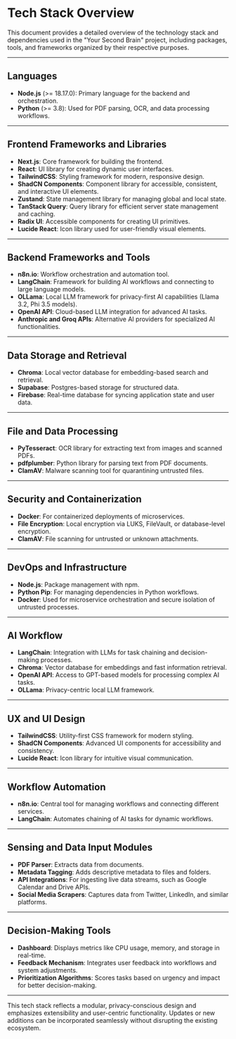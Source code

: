 # Tech Stack Overview

This document provides a detailed overview of the technology stack and dependencies used in the "Your Second Brain" project, including packages, tools, and frameworks organized by their respective purposes.

---

## **Languages**
- **Node.js** (>= 18.17.0): Primary language for the backend and orchestration.
- **Python** (>= 3.8): Used for PDF parsing, OCR, and data processing workflows.

---

## **Frontend Frameworks and Libraries**
- **Next.js**: Core framework for building the frontend.
- **React**: UI library for creating dynamic user interfaces.
- **TailwindCSS**: Styling framework for modern, responsive design.
- **ShadCN Components**: Component library for accessible, consistent, and interactive UI elements.
- **Zustand**: State management library for managing global and local state.
- **TanStack Query**: Query library for efficient server state management and caching.
- **Radix UI**: Accessible components for creating UI primitives.
- **Lucide React**: Icon library used for user-friendly visual elements.

---

## **Backend Frameworks and Tools**
- **n8n.io**: Workflow orchestration and automation tool.
- **LangChain**: Framework for building AI workflows and connecting to large language models.
- **OLLama**: Local LLM framework for privacy-first AI capabilities (Llama 3.2, Phi 3.5 models).
- **OpenAI API**: Cloud-based LLM integration for advanced AI tasks.
- **Anthropic and Groq APIs**: Alternative AI providers for specialized AI functionalities.

---

## **Data Storage and Retrieval**
- **Chroma**: Local vector database for embedding-based search and retrieval.
- **Supabase**: Postgres-based storage for structured data.
- **Firebase**: Real-time database for syncing application state and user data.

---

## **File and Data Processing**
- **PyTesseract**: OCR library for extracting text from images and scanned PDFs.
- **pdfplumber**: Python library for parsing text from PDF documents.
- **ClamAV**: Malware scanning tool for quarantining untrusted files.

---

## **Security and Containerization**
- **Docker**: For containerized deployments of microservices.
- **File Encryption**: Local encryption via LUKS, FileVault, or database-level encryption.
- **ClamAV**: File scanning for untrusted or unknown attachments.

---

## **DevOps and Infrastructure**
- **Node.js**: Package management with npm.
- **Python Pip**: For managing dependencies in Python workflows.
- **Docker**: Used for microservice orchestration and secure isolation of untrusted processes.

---

## **AI Workflow**
- **LangChain**: Integration with LLMs for task chaining and decision-making processes.
- **Chroma**: Vector database for embeddings and fast information retrieval.
- **OpenAI API**: Access to GPT-based models for processing complex AI tasks.
- **OLLama**: Privacy-centric local LLM framework.

---

## **UX and UI Design**
- **TailwindCSS**: Utility-first CSS framework for modern styling.
- **ShadCN Components**: Advanced UI components for accessibility and consistency.
- **Lucide React**: Icon library for intuitive visual communication.

---

## **Workflow Automation**
- **n8n.io**: Central tool for managing workflows and connecting different services.
- **LangChain**: Automates chaining of AI tasks for dynamic workflows.

---

## **Sensing and Data Input Modules**
- **PDF Parser**: Extracts data from documents.
- **Metadata Tagging**: Adds descriptive metadata to files and folders.
- **API Integrations**: For ingesting live data streams, such as Google Calendar and Drive APIs.
- **Social Media Scrapers**: Captures data from Twitter, LinkedIn, and similar platforms.

---

## **Decision-Making Tools**
- **Dashboard**: Displays metrics like CPU usage, memory, and storage in real-time.
- **Feedback Mechanism**: Integrates user feedback into workflows and system adjustments.
- **Prioritization Algorithms**: Scores tasks based on urgency and impact for better decision-making.

---

This tech stack reflects a modular, privacy-conscious design and emphasizes extensibility and user-centric functionality. Updates or new additions can be incorporated seamlessly without disrupting the existing ecosystem.

